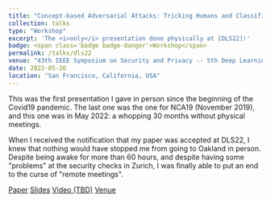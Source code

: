 ```yaml
---
title: "Concept-based Adversarial Attacks: Tricking Humans and Classifiers Alike"
collection: talks
type: "Workshop"
excerpt: 'The <i>only</i> presentation done physically at [DLS22]!'
badge: <span class='badge badge-danger'>Workshop</span>
permalink: /talks/dls22
venue: "43th IEEE Symposium on Security and Privacy -- 5th Deep Learning Security Workshop"
date: 2022-05-26
location: "San Francisco, California, USA"
---
```


This was the first presentation I gave in person since the beginning of the Covid19 pandemic. The last one was the one for NCA19 (November 2019), and this one was in May 2022: a whopping 30 months without physical meetings.

When I received the notification that my paper was accepted at DLS22, I knew that nothing would have stopped me from going to Oakland in person. Despite being awake for more than 60 hours, and despite having some "problems" at the security checks in Zurich, I was finally able to put an end to the curse of "remote meetings". 

<a class="btn btn-outline-primary my-1 mr-1 btn-sm" href="https://gioapru.github.io/publications/dls22" target="_blank" rel="noopener">Paper</a> 
<a class="btn btn-outline-primary my-1 mr-1 btn-sm" href="https://gioapru.github.io/files/papers/dls22/dls22_slides.pdf" target="_blank" rel="noopener">Slides</a> 
<a class="btn btn-outline-primary my-1 mr-1 btn-sm" href="#" target="_blank" rel="noopener">Video (TBD)</a> 
<a class="btn btn-outline-primary my-1 mr-1 btn-sm" href="https://dls2022.ieee-security.org/" target="_blank" rel="noopener">Venue</a>
